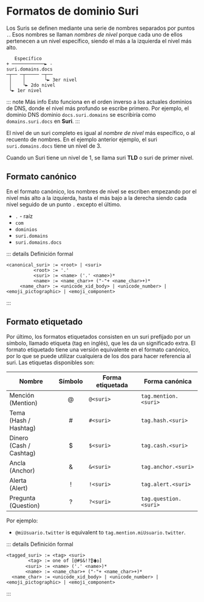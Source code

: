 # Formatos de dominio Suri

Los Suris se definen mediante una serie de nombres separados por puntos `.`. Esos nombres se llaman _nombres de nivel_
porque cada uno de ellos pertenecen a un nivel específico, siendo el más a la izquierda el nivel más alto.

```:no-line-numbers
   Específico
+ ────────────► -
suri.domains.docs
─┬── ─┬───── ─┬──
 │    │       └► 3er nivel
 │    └► 2do nivel
 └► 1er nivel
```

::: note Más info
Esto funciona en el orden inverso a los actuales dominios de DNS, donde el nivel más profundo se escribe primero. Por
ejemplo, el dominio DNS dominio `docs.suri.domains` se escribiría como `domains.suri.docs` en **Suri**.
:::

El nivel de un suri completo es igual al _nombre de nivel_ más específico, o al recuento de nombres. En el ejemplo
anterior ejemplo, el suri `suri.domains.docs` tiene un nivel de 3.

Cuando un Suri tiene un nivel de 1, se llama suri **TLD** o suri de primer nivel.

## Formato canónico

En el formato canónico, los nombres de nivel se escriben empezando por el nivel más alto a la izquierda, hasta el
más bajo a la derecha siendo cada nivel seguido de un punto `.` excepto el último.

- `.` - raíz
- `com`
- `dominios`
- `suri.domains`
- `suri.domains.docs`

::: details Definición formal

```:no-line-numbers
<canonical_suri> := <root> | <suri>
          <root> := '.'
          <suri> := <name> ('.' <name>)*
          <name> := <name_char>+ ("-"+ <name_char>+)*
     <name_char> := <unicode_xid_body> | <unicode_number> | <emoji_pictographic> | <emoji_component>
```

:::

## Formato etiquetado

Por último, los formatos etiquetados consisten en un suri prefijado por un símbolo, llamado etiqueta (tag en inglés),
que les da un significado extra. El formato etiquetado tiene una versión equivalente en el formato canónico, por lo que
se puede utilizar cualquiera de los dos para hacer referencia al suri. Las etiquetas disponibles son:

| Nombre                     | Símbolo | Forma etiquetada | Forma canónica        |
|----------------------------|:-------:|------------------|-----------------------|
| Mención<br>(Mention)       |    @    | `@<suri>`        | `tag.mention.<suri>`  |
| Tema<br>(Hash / Hashtag)   |    #    | `#<suri>`        | `tag.hash.<suri>`     |
| Dinero<br>(Cash / Cashtag) |    $    | `$<suri>`        | `tag.cash.<suri>`     |
| Ancla<br>(Anchor)          |    &    | `&<suri>`        | `tag.anchor.<suri>`   |
| Alerta<br>(Alert)          |    !    | `!<suri>`        | `tag.alert.<suri>`    |
| Pregunta<br>(Question)     |    ?    | `?<suri>`        | `tag.question.<suri>` |

Por ejemplo:

- `@miUsuario.twitter` is equivalent to `tag.mention.miUsuario.twitter`.

::: details Definición formal

```:no-line-numbers
<tagged_suri> := <tag> <suri>
        <tag> := one of [@#$&!?₿⧫◎]
       <suri> := <name> ('.' <name>)*
       <name> := <name_char>+ ("-"+ <name_char>+)*
  <name_char> := <unicode_xid_body> | <unicode_number> | <emoji_pictographic> | <emoji_component>
```

:::